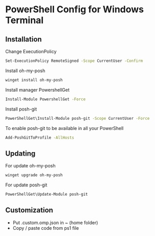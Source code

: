 # PowerShell Config for Windows Terminal

## Installation

Change ExecutionPolicy
```sh
Set-ExecutionPolicy RemoteSigned -Scope CurrentUser -Confirm
```

Install oh-my-posh
```sh
winget install oh-my-posh
```

Install manager PowershellGet
```sh
Install-Module PowershellGet -Force
```

Install posh-git
```sh
PowerShellGet\Install-Module posh-git -Scope CurrentUser -Force
```

To enable posh-git to be available in all your PowerShell
```sh
Add-PoshGitToProfile -AllHosts
```


## Updating
For update oh-my-posh
```sh
winget upgrade oh-my-posh
```

For update posh-git
```sh
PowerShellGet\Update-Module posh-git
```


## Customization
- Put .custom.omp.json in ~ (home folder)
- Copy / paste code from ps1 file

